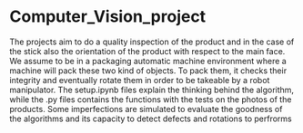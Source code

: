 # Computer_Vision_project
The projects aim to do a quality inspection of the product and in the case of the stick also the orientation of the product with respect to the main face. We assume to be in a packaging automatic machine environment where a machine will pack these two kind of objects. To pack them, it checks their integrity and eventually rotate them in order to be takeable by a robot manipulator. The setup.ipynb files explain the thinking behind the algorithm, while the .py files contains the functions with the tests on the photos of the products. Some imperfections are simulated to evaluate the goodness of the algorithms and its capacity to detect defects and rotations to perfrorms
